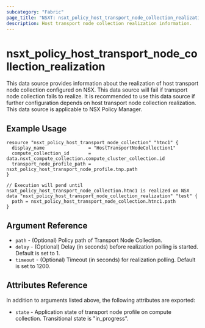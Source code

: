 ```yaml
---
subcategory: "Fabric"
page_title: "NSXT: nsxt_policy_host_transport_node_collection_realization"
description: Host transport node collection realization information.
---
```


# nsxt_policy_host_transport_node_collection_realization

This data source provides information about the realization of host transport
node collection configured on NSX. This data source will fail if transport node collection
fails to realize. It is recommended to use this data source if further configuration
depends on host transport node collection realization.
This data source is applicable to NSX Policy Manager.

## Example Usage

```hcl
resource "nsxt_policy_host_transport_node_collection" "htnc1" {
  display_name                = "HostTransportNodeCollection1"
  compute_collection_id       = data.nsxt_compute_collection.compute_cluster_collection.id
  transport_node_profile_path = nsxt_policy_host_transport_node_profile.tnp.path
}

// Execution will pend until nsxt_policy_host_transport_node_collection.htnc1 is realized on NSX 
data "nsxt_policy_host_transport_node_collection_realization" "test" {
  path = nsxt_policy_host_transport_node_collection.htnc1.path
}
```

## Argument Reference

* `path` - (Optional) Policy path of Transport Node Collection.
* `delay` - (Optional) Delay (in seconds) before realization polling is started. Default is set to 1.
* `timeout` - (Optional) Timeout (in seconds) for realization polling. Default is set to 1200.

## Attributes Reference

In addition to arguments listed above, the following attributes are exported:

* `state` - Application state of transport node profile on compute collection. Transitional state is "in_progress".
